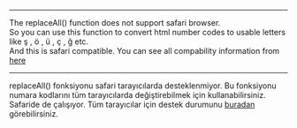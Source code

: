 -------
The replaceAll() function does not support safari browser.<br>
So you can use this function to convert html number codes to usable letters like ş , ö , ü , ç , ğ etc. <br>
And this is safari compatible.
You can see all compability information from [here](https://caniuse.com/?search=replace)

-------
replaceAll() fonksiyonu safari tarayıcılarda desteklenmiyor.
Bu fonksiyonu numara kodlarını tüm tarayıcılarda değiştirebilmek için kullanabilirsiniz.
Safaride de çalışıyor.
Tüm tarayıcılar için destek durumunu [buradan](https://caniuse.com/?search=replace) görebilirsiniz.
